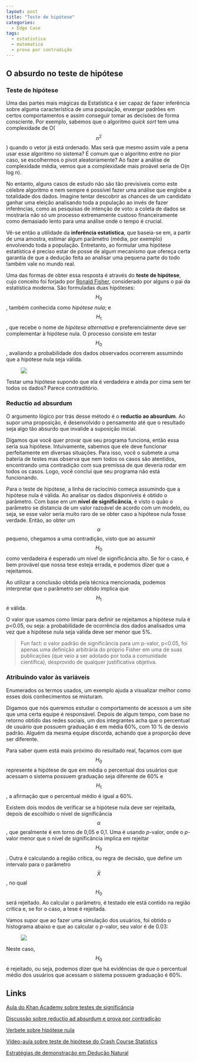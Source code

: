 ```yaml
---
layout: post
title: "Teste de hipótese"
categories:
  - Edge Case
tags:
  - estatistica
  - matematica
  - prova por contradição
---
```


## O absurdo no teste de hipótese

### Teste de hipótese

Uma das partes mais mágicas da Estatística é ser capaz de fazer inferência sobre alguma característica de uma população, enxergar padrões em certos comportamentos e assim conseguir tomar as decisões de forma consciente. Por exemplo, sabemos que o algoritmo *quick sort* tem uma complexidade de O($$n^2$$) quando o vetor já está ordenado. Mas será que mesmo assim vale a pena usar esse algoritmo no sistema? É comum que o algoritmo entre no pior caso, se escolhermos o pivot aleatoriamente?  Ao fazer a análise de complexidade média, vemos que a complexidade mais proável seria de O(n log n).

No entanto, alguns casos de estudo não são tão previsíveis como este célebre algoritmo e nem sempre é possível fazer uma análise que englobe a totalidade dos dados. Imagine tentar descobrir as chances de um candidato ganhar uma eleição analisando toda a população ao invés de fazer inferências, como as pesquisas de intenção de voto: a coleta de dados se mostraria não só um processo extremamente custoso financeiramente como demasiado lento para uma análise onde o tempo é crucial.

Vê-se então a utilidade da **inferência estatística**, que baseia-se em, a partir de uma amostra, estimar algum parâmetro (média, por exemplo) envolvendo toda a população. Entretanto, ao formular uma hipótese estatística é preciso estar de posse de algum mecanismo que ofereça certa garantia de que a dedução feita ao analisar uma pequena parte do todo também vale no mundo real.

Uma das formas de obter essa resposta é através do **teste de hipótese**, cujo conceito foi forjado por [Ronald Fisher](https://en.wikipedia.org/wiki/Ronald_Fisher), considerado por alguns o pai da estatística moderna. São formuladas duas hipóteses: $$H_0$$, também conhecida como *hipótese nula*; e $$H_1$$, que recebe o nome de *hipótese alternativa* e preferencialmente deve ser complementar à hipótese nula. O processo consiste em testar $$H_0$$, avaliando a probabilidade dos dados observados ocorrerem assumindo que a hipótese nula seja válida.

<figure>
    <a href="https://nymarya.github.io//images/posts/blue_screen.png"><img src="https://nymarya.github.io//images/posts/blue_screen.png"></a>
</figure>

Testar uma hipótese supondo que ela é verdadeira e ainda por cima sem ter todos os dados? Parece contraditório. 

### Reductio ad absurdum

O argumento lógico por trás desse método é o **reductio ao absurdum**. Ao supor uma proposição, é desenvolvido o pensamento até que o resultado seja algo tão absurdo que invalide a suposição inicial.

Digamos que você quer provar que seu programa funciona, então essa seria sua hipótese. Intuivamente, sabemos que ele deve funcionar perfeitamente em diversas situações. Para isso, você o submete a uma bateria de testes mas observa que nem todos os casos são atentidos, encontrando uma contradição com sua premissa de que deveria rodar em todos os casos. Logo, você conclui que seu programa não está funcionando.

Para o teste de hipótese, a linha de raciocínio começa assumindo que a hipótese nula é válida. Ao analisar os dados disponíveis é obtido o parâmetro.  Com base em um **nível de significância**, é visto o quão o parâmetro se distancia de um valor razoável de acordo com um modelo, ou seja, se esse valor seria muito raro de se obter caso a hipótese nula fosse verdade. Então, ao obter um $$\alpha$$ pequeno, chegamos a uma contradição, visto que ao assumir $$H_0$$ como verdadeira é esperado um nível de significância alto. Se for o caso, é bem provável que nossa tese esteja errada, e podemos dizer que a rejeitamos. 

Ao utilizar a conclusão obtida pela técnica mencionada, podemos interpretar que o parâmetro ser obtido implica que $$H_1$$ é válida.

O valor que usamos como limiar para definir se rejeitamos a hipótese nula é p<0.05, ou seja: a probabilidade de ocorrência dos dados analisados uma vez que a hipótese nula seja válida deve ser menor que 5%.

> Fun fact: o valor padrão de significância para um p-valor, p<0.05, foi apenas uma definição arbitrária do próprio Fisher em uma de suas publicações (que veio a ser adotado por toda a comunidade científica), desprovido de qualquer justificativa objetiva.

### Atribuindo valor às variáveis

Enumerados os termos usados, um exemplo ajuda a visualizar melhor como esses dois conhecimentos se misturam.

Digamos que nós queremos estudar o comportamento de acessos a um site que uma certa equipe é responsável. Depois de algum tempo, com base no retorno obtido das redes sociais, um dos integrantes acha que o percentual de usuário que possuem graduação é em média 60%, com 10 % de desvio padrão. Alguém da mesma equipe discorda, achando que a proporção deve ser diferente. 

Para saber quem está mais próximo do resultado real, façamos com que $$H_0$$ represente a hipótese de que em média o percentual dos usuários que acessam o sistema possuem graduação seja diferente de 60% e $$H_1$$, a afirmação que o percentual médio é igual a 60%.

Existem dois modos de verificar se a hipótese nula deve ser rejeitada, depois de escolhido o nível de significância $$\alpha$$, que geralmente é em torno de 0,05 e 0,1. Uma é usando _p_-valor, onde o _p_-valor menor que o nível de significância implica em rejeitar $$H_0$$. Outra é calculando a região crítica, ou regra de decisão, que define um intervalo para o parâmetro $$\bar X$$, no qual $$H_0$$ será rejeitado. Ao calcular o parâmetro, é testado ele está contido na região crítica e, se for o caso, a tese é rejeitada.

Vamos supor que ao fazer uma simulação dos usuários, foi obtido o histograma abaixo e que ao calcular o _p_-valor, seu valor é de 0.03:

<figure>
 <a href="https://nymarya.github.io//images/posts/simulation_site_access.png"><img src="https://nymarya.github.io//images/posts/simulation_site_access.png"></a>
</figure>

Neste caso, $$H_0$$ é rejeitado, ou seja, podemos dizer que há evidências de que o percentual médio dos usuários que acessam o sistema possuem graduação é 60%.

## Links

[Aula do Khan Academy sobre testes de significância](https://www.khanacademy.org/math/ap-statistics/tests-significance-ap/idea-significance-tests)

[Discussão sobre reductio ad absurdum e prova por contradição](https://philosophy.stackexchange.com/questions/561/what-is-the-difference-between-reductio-ad-absurdum-and-proof-by-contradiction)

[Verbete sobre hipótese nula](https://en.wikipedia.org/wiki/Null_hypothesis#Goals_of_null_hypothesis_tests)

[Vídeo-aula sobre teste de hipótese do Crash Course Statistics](https://www.youtube.com/watch?v=bf3egy7TQ2Q&t=0s&list=PL8dPuuaLjXtNM_Y-bUAhblSAdWRnmBUcr&index=23)

[Estratégias de demonstração em Dedução Natural](https://sites.google.com/site/sequiturquodlibet/courses/laac/dn-lcp/vi?authuser=0)
